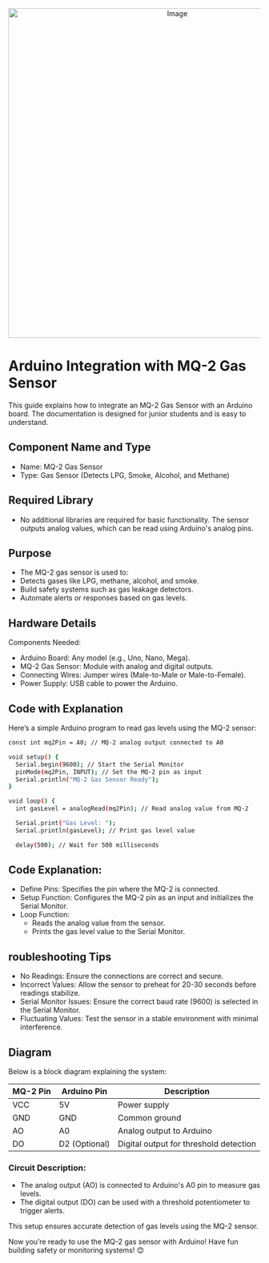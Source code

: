 <div align="center">
  <img width="659" alt="Image" src="https://github.com/user-attachments/assets/5c8d7a11-51a1-4184-bf30-c8d81373ee44" />
</div>


# Arduino Integration with MQ-2 Gas Sensor
This guide explains how to integrate an MQ-2 Gas Sensor with an Arduino board. The documentation is designed for junior students and is easy to understand.
## Component Name and Type
* Name: MQ-2 Gas Sensor
* Type: Gas Sensor (Detects LPG, Smoke, Alcohol, and Methane)
## Required Library
* No additional libraries are required for basic functionality. The sensor outputs analog values, which can be read using Arduino's analog pins.
## Purpose
* The MQ-2 gas sensor is used to:
* Detects gases like LPG, methane, alcohol, and smoke.
* Build safety systems such as gas leakage detectors.
* Automate alerts or responses based on gas levels.
## Hardware Details
Components Needed:
* Arduino Board: Any model (e.g., Uno, Nano, Mega).
* MQ-2 Gas Sensor: Module with analog and digital outputs.
* Connecting Wires: Jumper wires (Male-to-Male or Male-to-Female).
* Power Supply: USB cable to power the Arduino.
## Code with Explanation
Here’s a simple Arduino program to read gas levels using the MQ-2 sensor:
```bash
const int mq2Pin = A0; // MQ-2 analog output connected to A0

void setup() {
  Serial.begin(9600); // Start the Serial Monitor
  pinMode(mq2Pin, INPUT); // Set the MQ-2 pin as input
  Serial.println("MQ-2 Gas Sensor Ready");
}

void loop() {
  int gasLevel = analogRead(mq2Pin); // Read analog value from MQ-2

  Serial.print("Gas Level: ");
  Serial.println(gasLevel); // Print gas level value

  delay(500); // Wait for 500 milliseconds
```
## Code Explanation:
* Define Pins: Specifies the pin where the MQ-2 is connected.
* Setup Function: Configures the MQ-2 pin as an input and initializes the Serial Monitor.
* Loop Function:
  * Reads the analog value from the sensor.
  * Prints the gas level value to the Serial Monitor.
## roubleshooting Tips
* No Readings: Ensure the connections are correct and secure.
* Incorrect Values: Allow the sensor to preheat for 20-30 seconds before readings stabilize.
* Serial Monitor Issues: Ensure the correct baud rate (9600) is selected in the Serial Monitor.
* Fluctuating Values: Test the sensor in a stable environment with minimal interference.
## Diagram
Below is a block diagram explaining the system:

|MQ-2 Pin  |  Arduino Pin  |  Description|
|----------|---------------|--------------|
|VCC       |5V             |Power supply|
|GND       |GND            |Common ground|
|AO        |A0             |Analog output to Arduino|
|DO        |D2 (Optional)   |Digital output for threshold detection|

### Circuit Description:
* The analog output (AO) is connected to Arduino's A0 pin to measure gas levels.
* The digital output (DO) can be used with a threshold potentiometer to trigger alerts.

This setup ensures accurate detection of gas levels using the MQ-2 sensor.

Now you’re ready to use the MQ-2 gas sensor with Arduino! Have fun building safety or monitoring systems! 😊

